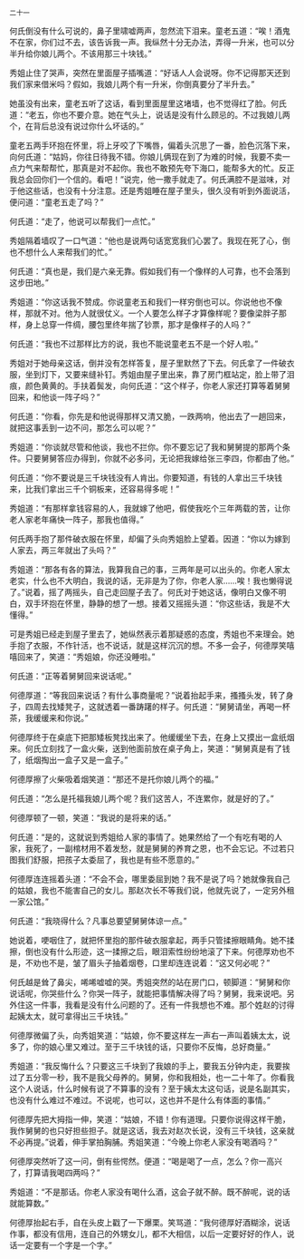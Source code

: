     二十一 

   何氏倒没有什么可说的，鼻子里啸嘘两声，忽然流下泪来。童老五道：“唉！酒鬼不在家，你们过不去，该告诉我一声。我纵然十分无办法，弄得一升米，也可以分半升给你娘儿两个。不该用那三十块钱。”

   秀姐止住了哭声，突然在里面屋子插嘴道：“好话人人会说呀。你不记得那天还到我们家来借米吗？假如，我娘儿两个有一升米，你倒真要分了半升去。”

   她虽没有出来，童老五听了这话，看到里面屋里这堵墙，也不觉得红了脸。何氏道：“老五，你也不要介意。她在气头上，说话是没有什么顾忌的。不过我娘儿两个，在背后总没有说过你什么坏话的。”

   童老五两手环抱在怀里，将上牙咬了下嘴唇，偏着头沉思了一番，脸色沉落下来，向何氏道：“姑妈，你往日待我不错。你娘儿俩现在到了为难的时候，我要不卖一点力气来帮帮忙，那真是对不起你。我也不敢预先夸下海口，能帮多大的忙。反正我总会回你们一个信的。看吧！”说完，他一撒手就走了。何氏满腔不是滋味，对于他这些话，也没有十分注意。还是秀姐睡在屋子里头，很久没有听到外面说活，便问道：“童老五走了吗？”

   何氏道：“走了，他说可以帮我们一点忙。”

   秀姐隔着墙叹了一口气道：“他也是说两句话宽宽我们心罢了。我现在死了心，倒也不想什么人来帮我们的忙。”

   何氏道：“真也是，我们是六亲无靠。假如我们有一个像样的人可靠，也不会落到这步田地。”

   秀姐道：“你这话我不赞成。你说童老五和我们一样穷倒也可以。你说他也不像样，那就不对。他为人就很仗义。一个人要怎么样子才算像样呢？要像梁胖子那样，身上总穿一件绸，腰包里终年揣了钞票，那才是像样子的人吗？”

   何氏道：“我也不过那样比方的说，我也不能说童老五不是一个好人啦。”

   秀姐对于她母亲这话，倒并没有怎样答复，屋子里默然了下去。何氏拿了一件破衣服，坐到灯下，又要来缝补钉。秀姐由屋子里出来，靠了房门框站定，脸上带了泪痕，颜色黄黄的。手扶着鬓发，向何氏道：“这个样子，你老人家还打算等着舅舅回来，和他谈一阵子吗？”

   何氏道：“你看，你先是和他说得那样又清又脆，一跌两响，他出去了一趟回来，就把这事丢到一边不问，那怎么可以呢？”

   秀姐道：“你谈就尽管和他谈，我也不拦你。你不要忘记了我和舅舅提的那两个条件。只要舅舅答应办得到，你就不必多问，无论把我嫁给张三李四，你都由了他。”

   何氏道：“你不要说是三千块钱没有人肯出。你要知道，有钱的人拿出三千块钱来，比我们拿出三千个铜板来，还容易得多呢！”

   秀姐道：“有那样拿钱容易的人，我就嫁了他吧，假使我吃个三年两载的苦，让你老人家老年痛快一阵子，那我也值得。”

   何氏两手抱了那件破衣服在怀里，却偏了头向秀姐脸上望着。因道：“你以为嫁到人家去，两三年就出了头吗？”

   秀姐道：“那各有各的算法，我算我自己的事，三两年是可以出头的。你老人家太老实，什么也不大明白，我说的话，无非是为了你，你老人家……唉！我也懒得说了。”说着，摇了两摇头，自己走回屋子去了。何氏对于她这话，像明白又像不明白，双手环抱在怀里，静静的想了一想。接着又摇摇头道：“你这些话，我是不大懂得。”

   可是秀姐已经走到屋子里去了，她纵然表示着那疑惑的态度，秀姐也不来理会。她手抱了衣服，不作针活，也不说话，就是这样沉沉的想。不多一会子，何德厚笑嘻嘻回来了，笑道：“秀姐娘，你还没睡啦。”

   何氏道：“正等着舅舅回来说话呢。”

   何德厚道：“等我回来说话？有什么事商量呢？”说着抬起手来，搔搔头发，转了身子，四周去找矮凳子，这就透着一番踌躇的样子。何氏道：“舅舅请坐，再喝一杯茶，我缓缓来和你说。”

   何德厚终于在桌底下把那矮板凳找出来了。他缓缓坐下去，在身上又摸出一盒纸烟来。何氏立刻找了一盒火柴，送到他面前放在桌子角上，笑道：“舅舅真是有了钱了，纸烟掏出一盒子又是一盒子。”

   何德厚擦了火柴吸着烟笑道：“那还不是托你娘儿两个的福。”

   何氏道：“怎么是托福我娘儿两个呢？我们这苦人，不连累你，就是好的了。”

   何德厚顿了一顿，笑道：“我说的是将来的话。”

   何氏道：“是的，这就说到秀姐给人家的事情了。她果然给了一个有吃有喝的人家，我死了，一副棺材用不着发愁，就是舅舅的养育之恩，也不会忘记。不过若只图我们舒服，把孩子太委屈了，我也是有些不愿意的。”

   何德厚连连摇着头道：“不会不会，哪里委屈到她？我不是说了吗？她就像我自己的姑娘，我也不能害自己的女儿。那赵次长不等我们说，他就先说了，一定另外租一家公馆。”

   何氏道：“我晓得什么？凡事总要望舅舅体谅一点。”

   她说着，哽咽住了，就把怀里抱的那件破衣服拿起，两手只管揉擦眼睛角。她不揉擦，倒也没有什么形迹，这一揉擦之后，眼泪索性纷纷地滚了下来。何德厚劝也不是，不劝也不是，皱了眉头子抽着烟卷，口里却连连说着：“这又何必呢？”

   何氏越是耸了鼻尖，唏唏嘘嘘的哭。秀姐突然的站在房门口，顿脚道：“舅舅和你说话呢，你哭些什么？你哭一阵子，就能把事情解决得了吗？舅舅，我来说吧。另外住这一件事，我看是没有什么问题的了。还有一件我想也不难。那个姓赵的讨得起姨太太，就可拿得出三千块钱。”

   何德厚微偏了头，向秀姐笑道：“姑娘，你不要这样左一声右一声叫着姨太太，说多了，你的娘心里又难过。至于三千块钱的话，只要你不反悔，总好商量。”

   秀姐道：“我反悔什么？只要这三千块到了我娘的手上，要我五分钟内走，我要挨过了五分零一秒，我不是我父母养的。舅舅，你和我相处，也一二十年了。你看我这个人说话，什么时候有说了不算事的没有？至于姨太太这句话，说是名副其实，也没有什么难过不难过。不说呢，也可以，这也并不是什么有体面的事情。”

   何德厚先把大拇指一伸，笑道：“姑娘，不错！你有道理。只要你说得这样干脆，我作舅舅的也只好担些担子。就是这话，我去对赵次长说，没有三千块钱，这亲就不必再提。”说着，伸手掌拍胸脯。秀姐笑道：“今晚上你老人家没有喝酒吗？”

   何德厚突然听了这一问，倒有些愕然。便道：“喝是喝了一点，怎么？你一高兴了，打算请我喝四两吗？”

   秀姐道：“不是那话。你老人家没有喝什么酒，这会子就不醉。既不醉呢，说的话就能算数。”

   何德厚抬起右手，自在头皮上戳了一下爆栗。笑骂道：“我何德厚好酒糊涂，说话作事，都没有信用，连自己的外甥女儿，都不大相信，以后一定要好好的作人，说话一定要有一个字是一个字。”

